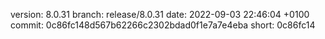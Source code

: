 version: 8.0.31
branch: release/8.0.31
date: 2022-09-03 22:46:04 +0100
commit: 0c86fc148d567b62266c2302bdad0f1e7a7e4eba
short: 0c86fc14

